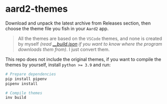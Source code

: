 aard2-themes
===

Download and unpack the latest archive from Releases section, then choose the theme file you fish in your `Aard2` app.

> All the themes are based on the `VSCode` themes, and none is created by myself *(read [__build.json](__build.json) if you want to know where the program downloads them from)*. I just convert them.

This repo does not include the original themes, if you want to compile the themes by yourself, install `python >= 3.9` and run:

```bash
# Prepare dependencies
pip install pipenv
pipenv install

# Compile themes
inv build
```
